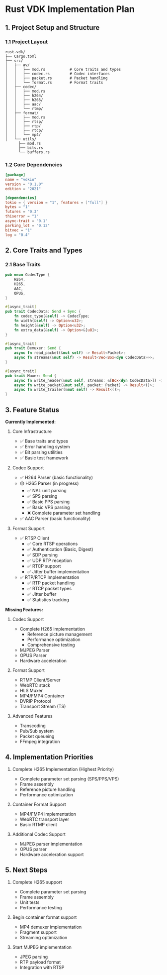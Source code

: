 # Rust VDK Implementation Plan

## 1. Project Setup and Structure

### 1.1 Project Layout

```
rust-vdk/
├── Cargo.toml
├── src/
│   ├── av/
│   │   ├── mod.rs           # Core traits and types
│   │   ├── codec.rs         # Codec interfaces
│   │   ├── packet.rs        # Packet handling
│   │   └── format.rs        # Format traits
│   ├── codec/
│   │   ├── mod.rs
│   │   ├── h264/
│   │   ├── h265/
│   │   ├── aac/
│   │   └── rtmp/
│   ├── format/
│   │   ├── mod.rs
│   │   ├── rtsp/
│   │   ├── rtp/
│   │   ├── rtcp/
│   │   └── mp4/
│   └── utils/
      ├── mod.rs
      ├── bits.rs
      └── buffers.rs
```

### 1.2 Core Dependencies

```toml
[package]
name = "vdkio"
version = "0.1.0"
edition = "2021"

[dependencies]
tokio = { version = "1", features = ["full"] }
bytes = "1"
futures = "0.3"
thiserror = "1"
async-trait = "0.1"
parking_lot = "0.12"
bitvec = "1"
log = "0.4"
```

## 2. Core Traits and Types

### 2.1 Base Traits

```rust
pub enum CodecType {
    H264,
    H265,
    AAC,
    OPUS,
}

#[async_trait]
pub trait CodecData: Send + Sync {
    fn codec_type(&self) -> CodecType;
    fn width(&self) -> Option<u32>;
    fn height(&self) -> Option<u32>;
    fn extra_data(&self) -> Option<&[u8]>;
}

#[async_trait]
pub trait Demuxer: Send {
    async fn read_packet(&mut self) -> Result<Packet>;
    async fn streams(&mut self) -> Result<Vec<Box<dyn CodecData>>>;
}

#[async_trait]
pub trait Muxer: Send {
    async fn write_header(&mut self, streams: &[Box<dyn CodecData>]) -> Result<()>;
    async fn write_packet(&mut self, packet: Packet) -> Result<()>;
    async fn write_trailer(&mut self) -> Result<()>;
}
```

## 3. Feature Status

**Currently Implemented:**
1. Core Infrastructure
   - ✅ Base traits and types
   - ✅ Error handling system
   - ✅ Bit parsing utilities
   - ✅ Basic test framework

2. Codec Support
   - ✅ H264 Parser (basic functionality)
   - 🟡 H265 Parser (in progress)
     * ✅ NAL unit parsing
     * ✅ SPS parsing
     * ✅ Basic PPS parsing
     * ✅ Basic VPS parsing
     * ❌ Complete parameter set handling
   - ✅ AAC Parser (basic functionality)

3. Format Support
   - ✅ RTSP Client
     * ✅ Core RTSP operations
     * ✅ Authentication (Basic, Digest)
     * ✅ SDP parsing
     * ✅ UDP RTP reception
     * ✅ RTCP support
     * ✅ Jitter buffer implementation
   - ✅ RTP/RTCP Implementation
     * ✅ RTP packet handling
     * ✅ RTCP packet types
     * ✅ Jitter buffer
     * ✅ Statistics tracking

**Missing Features:**
1. Codec Support
   - Complete H265 implementation
     * Reference picture management
     * Performance optimization
     * Comprehensive testing
   - MJPEG Parser
   - OPUS Parser
   - Hardware acceleration

2. Format Support
   - RTMP Client/Server
   - WebRTC stack
   - HLS Muxer
   - MP4/FMP4 Container
   - DVRIP Protocol
   - Transport Stream (TS)

3. Advanced Features
   - Transcoding
   - Pub/Sub system
   - Packet queueing
   - FFmpeg integration

## 4. Implementation Priorities

1. Complete H265 Implementation (Highest Priority)
   - Complete parameter set parsing (SPS/PPS/VPS)
   - Frame assembly
   - Reference picture handling
   - Performance optimization

2. Container Format Support
   - MP4/FMP4 implementation
   - WebRTC transport layer
   - Basic RTMP client

3. Additional Codec Support
   - MJPEG parser implementation
   - OPUS parser
   - Hardware acceleration support

## 5. Next Steps

1. Complete H265 support
   - Complete parameter set parsing
   - Frame assembly
   - Unit tests
   - Performance testing

2. Begin container format support
   - MP4 demuxer implementation
   - Fragment support
   - Streaming optimization

3. Start MJPEG implementation
   - JPEG parsing
   - RTP payload format
   - Integration with RTSP
